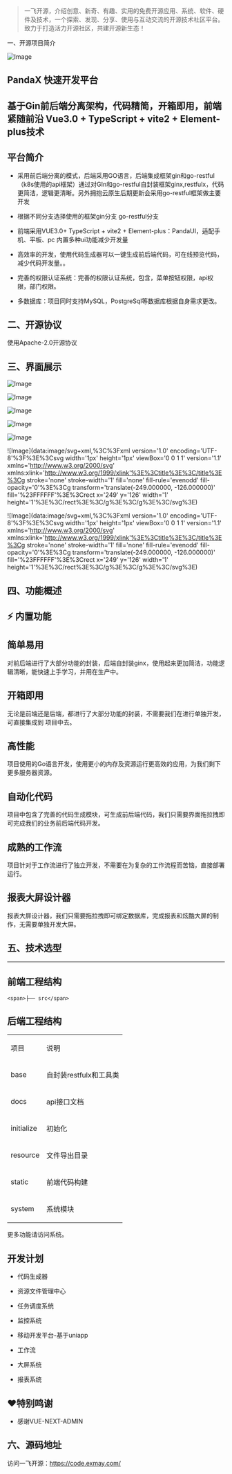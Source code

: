 > 一飞开源，介绍创意、新奇、有趣、实用的免费开源应用、系统、软件、硬件及技术，一个探索、发现、分享、使用与互动交流的开源技术社区平台。致力于打造活力开源社区，共建开源新生态！

一、开源项目简介  

![Image](https://mmbiz.qpic.cn/mmbiz_png/2lfv5TE0Jh6SOM1xqJaeMNnU6aAGZehPqLXmawuF4XwGqroy5rdz7icU8Iicn5Yba6B2Hv7cVEUeqYibiatN1aVvZQ/640?wx_fmt=png&tp=webp&wxfrom=5&wx_lazy=1&wx_co=1)

## PandaX 快速开发平台

## 基于Gin前后端分离架构，代码精简，开箱即用，前端紧随前沿 Vue3.0 + TypeScript + vite2 + Element-plus技术

## 平台简介

-   采用前后端分离的模式，后端采用GO语言，后端集成框架gin和go-restful（k8s使用的api框架）通过对GIn和go-restful自封装框架ginx,restfulx，代码更简洁，逻辑更清晰。另外拥抱云原生后期更新会采用go-restful框架做主要开发
    
-   根据不同分支选择使用的框架gin分支 go-restful分支
    
-   前端采用VUE3.0+ TypeScript + vite2 + Element-plus：PandaUI，适配手机、平板、pc 内置多种ui功能减少开发量
    
-   高效率的开发，使用代码生成器可以一键生成前后端代码，可在线预览代码，减少代码开发量。。
    
-   完善的权限认证系统：完善的权限认证系统，包含，菜单按钮权限，api权限，部门权限。
    
-   多数据库：项目同时支持MySQL，PostgreSql等数据库根据自身需求更改。
    

## 二、开源协议

使用Apache-2.0开源协议

## 三、界面展示

![Image](https://mmbiz.qpic.cn/mmbiz_png/2lfv5TE0Jh6SOM1xqJaeMNnU6aAGZehPg7ralWRaQLBL3npC2a5l6vZz1Y8zso0ZlkibdojbTem7E8gJPo7fj0Q/640?wx_fmt=png&tp=webp&wxfrom=5&wx_lazy=1&wx_co=1)

![Image](https://mmbiz.qpic.cn/mmbiz_png/2lfv5TE0Jh6SOM1xqJaeMNnU6aAGZehPgCMFD1namOPdjb0uwaO5QwLbRNXDKaKG5a1FC93RLWibUyuyBdpQDXA/640?wx_fmt=png&tp=webp&wxfrom=5&wx_lazy=1&wx_co=1)

![Image](https://mmbiz.qpic.cn/mmbiz_png/2lfv5TE0Jh6SOM1xqJaeMNnU6aAGZehPKlzs1TDHTgxwd5FV5LsuY8m1ErsVt3MjZAeVpobzCcrAeHTEa7m67w/640?wx_fmt=png&tp=webp&wxfrom=5&wx_lazy=1&wx_co=1)

![Image](https://mmbiz.qpic.cn/mmbiz_png/2lfv5TE0Jh6SOM1xqJaeMNnU6aAGZehP2HpX7WHOrJasyYzLXCQ6wvdsSiabCxGbKok7VvwdCJWEMicXzSXqWzqA/640?wx_fmt=png&tp=webp&wxfrom=5&wx_lazy=1&wx_co=1)

![Image](https://mmbiz.qpic.cn/mmbiz_png/2lfv5TE0Jh6SOM1xqJaeMNnU6aAGZehPXYdYW0vd8A9A71MshhMIovCbn474OlNluNJ7qG26UbIF9cWj1m68aw/640?wx_fmt=png&tp=webp&wxfrom=5&wx_lazy=1&wx_co=1)

![Image](data:image/svg+xml,%3C%3Fxml version='1.0' encoding='UTF-8'%3F%3E%3Csvg width='1px' height='1px' viewBox='0 0 1 1' version='1.1' xmlns='http://www.w3.org/2000/svg' xmlns:xlink='http://www.w3.org/1999/xlink'%3E%3Ctitle%3E%3C/title%3E%3Cg stroke='none' stroke-width='1' fill='none' fill-rule='evenodd' fill-opacity='0'%3E%3Cg transform='translate(-249.000000, -126.000000)' fill='%23FFFFFF'%3E%3Crect x='249' y='126' width='1' height='1'%3E%3C/rect%3E%3C/g%3E%3C/g%3E%3C/svg%3E)

![Image](data:image/svg+xml,%3C%3Fxml version='1.0' encoding='UTF-8'%3F%3E%3Csvg width='1px' height='1px' viewBox='0 0 1 1' version='1.1' xmlns='http://www.w3.org/2000/svg' xmlns:xlink='http://www.w3.org/1999/xlink'%3E%3Ctitle%3E%3C/title%3E%3Cg stroke='none' stroke-width='1' fill='none' fill-rule='evenodd' fill-opacity='0'%3E%3Cg transform='translate(-249.000000, -126.000000)' fill='%23FFFFFF'%3E%3Crect x='249' y='126' width='1' height='1'%3E%3C/rect%3E%3C/g%3E%3C/g%3E%3C/svg%3E)

## 四、功能概述

## ⚡ 内置功能

## 简单易用

对前后端进行了大部分功能的封装，后端自封装ginx，使用起来更加简洁，功能逻辑清晰，能快速上手学习，并用在生产中。

## 开箱即用

无论是前端还是后端，都进行了大部分功能的封装，不需要我们在进行单独开发，可直接集成到 项目中去。

## 高性能

项目使用的Go语言开发，使用更小的内存及资源运行更高效的应用，为我们剩下更多服务器资源。

## 自动化代码

项目中包含了完善的代码生成模块，可生成前后端代码，我们只需要界面拖拉拽即可完成我们的业务前后端代码开发。

## 成熟的工作流

项目针对于工作流进行了独立开发，不需要在为复杂的工作流程而苦恼，直接部署运行。

## 报表大屏设计器

报表大屏设计器，我们只需要拖拉拽即可绑定数据库，完成报表和炫酷大屏的制作，无需要单独开发大屏。

## 五、技术选型

___

## 前端工程结构

```
<span>├── src</span>
```

## 后端工程结构

<table><colgroup><col><col></colgroup><tbody data-darkreader-inline-border-top="" data-darkreader-inline-border-right="" data-darkreader-inline-border-bottom="" data-darkreader-inline-border-left=""><tr data-darkreader-inline-border-top="" data-darkreader-inline-border-right="" data-darkreader-inline-border-bottom="" data-darkreader-inline-border-left=""><td data-darkreader-inline-border-top="" data-darkreader-inline-border-right="" data-darkreader-inline-border-bottom="" data-darkreader-inline-border-left=""><p data-track="26" data-darkreader-inline-border-top="" data-darkreader-inline-border-right="" data-darkreader-inline-border-bottom="" data-darkreader-inline-border-left="">项目</p></td><td data-darkreader-inline-border-top="" data-darkreader-inline-border-right="" data-darkreader-inline-border-bottom="" data-darkreader-inline-border-left=""><p data-track="27" data-darkreader-inline-border-top="" data-darkreader-inline-border-right="" data-darkreader-inline-border-bottom="" data-darkreader-inline-border-left="">说明</p></td></tr><tr data-darkreader-inline-border-top="" data-darkreader-inline-border-right="" data-darkreader-inline-border-bottom="" data-darkreader-inline-border-left=""><td data-darkreader-inline-border-top="" data-darkreader-inline-border-right="" data-darkreader-inline-border-bottom="" data-darkreader-inline-border-left=""><p data-track="28" data-darkreader-inline-border-top="" data-darkreader-inline-border-right="" data-darkreader-inline-border-bottom="" data-darkreader-inline-border-left="">base</p></td><td data-darkreader-inline-border-top="" data-darkreader-inline-border-right="" data-darkreader-inline-border-bottom="" data-darkreader-inline-border-left=""><p data-track="29" data-darkreader-inline-border-top="" data-darkreader-inline-border-right="" data-darkreader-inline-border-bottom="" data-darkreader-inline-border-left="">自封装restfulx和工具类</p></td></tr><tr data-darkreader-inline-border-top="" data-darkreader-inline-border-right="" data-darkreader-inline-border-bottom="" data-darkreader-inline-border-left=""><td data-darkreader-inline-border-top="" data-darkreader-inline-border-right="" data-darkreader-inline-border-bottom="" data-darkreader-inline-border-left=""><p data-track="30" data-darkreader-inline-border-top="" data-darkreader-inline-border-right="" data-darkreader-inline-border-bottom="" data-darkreader-inline-border-left="">docs</p></td><td data-darkreader-inline-border-top="" data-darkreader-inline-border-right="" data-darkreader-inline-border-bottom="" data-darkreader-inline-border-left=""><p data-track="31" data-darkreader-inline-border-top="" data-darkreader-inline-border-right="" data-darkreader-inline-border-bottom="" data-darkreader-inline-border-left="">api接口文档</p></td></tr><tr data-darkreader-inline-border-top="" data-darkreader-inline-border-right="" data-darkreader-inline-border-bottom="" data-darkreader-inline-border-left=""><td data-darkreader-inline-border-top="" data-darkreader-inline-border-right="" data-darkreader-inline-border-bottom="" data-darkreader-inline-border-left=""><p data-track="32" data-darkreader-inline-border-top="" data-darkreader-inline-border-right="" data-darkreader-inline-border-bottom="" data-darkreader-inline-border-left="">initialize</p></td><td data-darkreader-inline-border-top="" data-darkreader-inline-border-right="" data-darkreader-inline-border-bottom="" data-darkreader-inline-border-left=""><p data-track="33" data-darkreader-inline-border-top="" data-darkreader-inline-border-right="" data-darkreader-inline-border-bottom="" data-darkreader-inline-border-left="">初始化</p></td></tr><tr data-darkreader-inline-border-top="" data-darkreader-inline-border-right="" data-darkreader-inline-border-bottom="" data-darkreader-inline-border-left=""><td data-darkreader-inline-border-top="" data-darkreader-inline-border-right="" data-darkreader-inline-border-bottom="" data-darkreader-inline-border-left=""><p data-track="34" data-darkreader-inline-border-top="" data-darkreader-inline-border-right="" data-darkreader-inline-border-bottom="" data-darkreader-inline-border-left="">resource</p></td><td data-darkreader-inline-border-top="" data-darkreader-inline-border-right="" data-darkreader-inline-border-bottom="" data-darkreader-inline-border-left=""><p data-track="35" data-darkreader-inline-border-top="" data-darkreader-inline-border-right="" data-darkreader-inline-border-bottom="" data-darkreader-inline-border-left="">文件导出目录</p></td></tr><tr data-darkreader-inline-border-top="" data-darkreader-inline-border-right="" data-darkreader-inline-border-bottom="" data-darkreader-inline-border-left=""><td data-darkreader-inline-border-top="" data-darkreader-inline-border-right="" data-darkreader-inline-border-bottom="" data-darkreader-inline-border-left=""><p data-track="36" data-darkreader-inline-border-top="" data-darkreader-inline-border-right="" data-darkreader-inline-border-bottom="" data-darkreader-inline-border-left="">static</p></td><td data-darkreader-inline-border-top="" data-darkreader-inline-border-right="" data-darkreader-inline-border-bottom="" data-darkreader-inline-border-left=""><p data-track="37" data-darkreader-inline-border-top="" data-darkreader-inline-border-right="" data-darkreader-inline-border-bottom="" data-darkreader-inline-border-left="">前端代码构建</p></td></tr><tr data-darkreader-inline-border-top="" data-darkreader-inline-border-right="" data-darkreader-inline-border-bottom="" data-darkreader-inline-border-left=""><td data-darkreader-inline-border-top="" data-darkreader-inline-border-right="" data-darkreader-inline-border-bottom="" data-darkreader-inline-border-left=""><p data-track="38" data-darkreader-inline-border-top="" data-darkreader-inline-border-right="" data-darkreader-inline-border-bottom="" data-darkreader-inline-border-left="">system</p></td><td data-darkreader-inline-border-top="" data-darkreader-inline-border-right="" data-darkreader-inline-border-bottom="" data-darkreader-inline-border-left=""><p data-track="39" data-darkreader-inline-border-top="" data-darkreader-inline-border-right="" data-darkreader-inline-border-bottom="" data-darkreader-inline-border-left="">系统模块</p></td></tr></tbody></table>

更多功能请访问系统。

## 开发计划

-   代码生成器
    
-   资源文件管理中心
    
-   任务调度系统
    
-   监控系统
    
-   移动开发平台-基于uniapp
    
-   工作流
    
-   大屏系统
    
-   报表系统
    

## ❤特别鸣谢

-   感谢VUE-NEXT-ADMIN
    

## 六、源码地址

访问一飞开源：https://code.exmay.com/